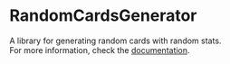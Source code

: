 # RandomCardsGenerator
A library for generating random cards with random stats.   
For more information, check the [documentation](https://github.com/AALUND13/RandomCardsGenerator/wiki/Getting-Started).